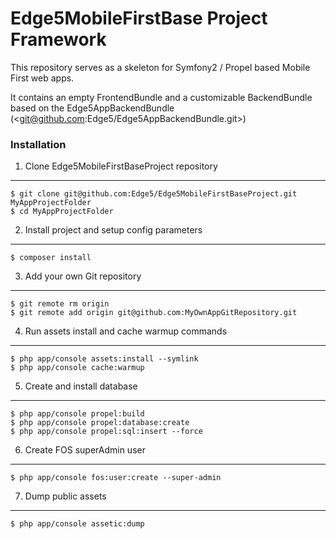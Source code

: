 Edge5MobileFirstBase Project Framework
================================

This repository serves as a skeleton for Symfony2 / Propel based Mobile First web apps.

It contains an empty FrontendBundle and a customizable BackendBundle based on the Edge5AppBackendBundle (<git@github.com:Edge5/Edge5AppBackendBundle.git>)

### Installation

1. Clone Edge5MobileFirstBaseProject repository
----------------------------------

    $ git clone git@github.com:Edge5/Edge5MobileFirstBaseProject.git MyAppProjectFolder
    $ cd MyAppProjectFolder


2. Install project and setup config parameters
-------

    $ composer install
    
3. Add your own Git repository
-------

    $ git remote rm origin
    $ git remote add origin git@github.com:MyOwnAppGitRepository.git
    
4. Run assets install and cache warmup commands
-------

    $ php app/console assets:install --symlink
    $ php app/console cache:warmup
    
5. Create and install database
-------

    $ php app/console propel:build
    $ php app/console propel:database:create
    $ php app/console propel:sql:insert --force
    
6. Create FOS superAdmin user
-------

    $ php app/console fos:user:create --super-admin
    
7. Dump public assets
-------

    $ php app/console assetic:dump
